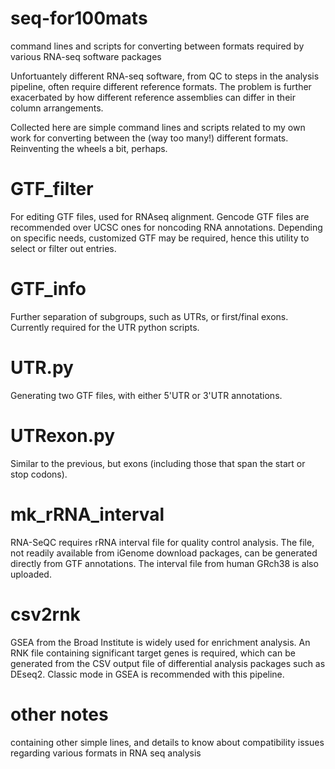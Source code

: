 # seq-for100mats
command lines and scripts for converting between formats required by various RNA-seq software packages

Unfortuantely different RNA-seq software, from QC to steps in the analysis pipeline, often require different reference formats. The problem is further exacerbated by how different reference assemblies can differ in their column arrangements.

Collected here are simple command lines and scripts related to my own work for converting between the (way too many!) different formats. Reinventing the wheels a bit, perhaps.

# GTF_filter
For editing GTF files, used for RNAseq alignment. Gencode GTF files are recommended over UCSC ones for noncoding RNA annotations. Depending on specific needs, customized GTF may be required, hence this utility to select or filter out entries.

# GTF_info
Further separation of subgroups, such as UTRs, or first/final exons. Currently required for the UTR python scripts.

# UTR.py
Generating two GTF files, with either 5'UTR or 3'UTR annotations.

# UTRexon.py
Similar to the previous, but exons (including those that span the start or stop codons).

# mk_rRNA_interval
RNA-SeQC requires rRNA interval file for quality control analysis. The file, not readily available from iGenome download packages, can be generated directly from GTF annotations. The interval file from human GRch38 is also uploaded.

# csv2rnk
GSEA from the Broad Institute is widely used for enrichment analysis. An RNK file containing significant target genes is required, which can be generated from the CSV output file of differential analysis packages such as DEseq2. Classic mode in GSEA is recommended with this pipeline.

# other notes
containing other simple lines, and details to know about compatibility issues regarding various formats in RNA seq analysis
